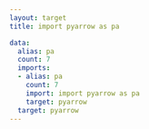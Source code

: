 ```yaml
---
layout: target
title: import pyarrow as pa

data:
  alias: pa
  count: 7
  imports:
  - alias: pa
    count: 7
    import: import pyarrow as pa
    target: pyarrow
  target: pyarrow
---
```


